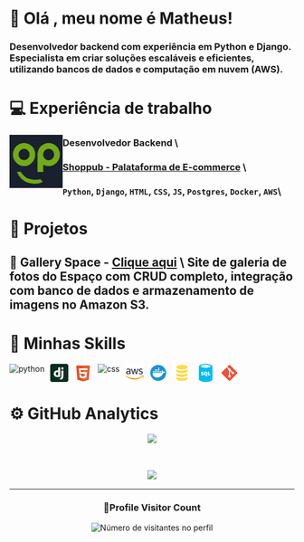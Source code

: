 # 👋 Olá , meu nome é Matheus!

### Desenvolvedor backend com experiência em Python e Django. Especialista em criar soluções escaláveis e eficientes, utilizando bancos de dados e computação em nuvem (AWS).

# 💻 Experiência de trabalho

[<img align="left" height="94px" width="94px" alt="Warpnet" src="media/shoplogo.png"/>](https://www.shoppub.com.br/)

### Desenvolvedor Backend \
### [Shoppub - Palataforma de E-commerce](https://www.shoppub.com.br/) \
### `Python`, `Django`, `HTML`, `CSS`, `JS`, `Postgres`, `Docker`, `AWS`\

# 🚀 Projetos

## 🌌 Gallery Space - [Clique aqui](https://galleryspace-production.up.railway.app/) \ Site de galeria de fotos do Espaço com CRUD completo, integração com banco de dados e armazenamento de imagens no Amazon S3.

# 🚀 Minhas Skills

<div style="display: flex; gap: 10px;">
  <img height="32" src="https://upload.wikimedia.org/wikipedia/commons/c/c3/Python-logo-notext.svg" alt="python"/>
  <img height="32" src="media/icons/django-icon-svgrepo-com.svg" alt="django"/>
  <img height="32" src="media/icons/html-5-svgrepo-com.svg" alt="html"/>
  <img height="32" src="https://upload.wikimedia.org/wikipedia/commons/6/62/CSS3_logo.svg" alt="css"/>
  <img height="32" src="media/icons/aws-svgrepo-com.svg" alt="awss3"/>
  <img height="32" src="media/icons/docker-svgrepo-com.svg" alt="docker"/>
  <img height="32" src="media/icons/sql-svgrepo-com.svg" alt="postgresql"/>
  <img height="32" src="media/icons/sql-database-generic-svgrepo-com.svg" alt="sqlite"/>
  <img height="32" src="media/icons/git-svgrepo-com.svg" alt="git"/>
</div>



# ⚙️ GitHub Analytics

<p align="center">
  <a href="https://github.com/Matheus1237" title="Perfil do Iuri">
    <img height="180em" src="https://github-readme-stats.vercel.app/api?username=Matheus1237&theme=dracula&show_icons=true" />
  </a>
</p>
<br/>

<p align="center">
  <a
    href="https://github.com/ryo-ma/github-profile-trophy"
    title="repositório de troféus"
  >
    <img
      width="800"
      src="https://github-profile-trophy.vercel.app/?username=Matheus1237&column=8&theme=darkhub&no-frame=true&no-bg=true"
    />
  </a>
</p>

---

<div align="center">
  <h3><b>📍Profile Visitor Count</b></h3>
</div>

<p align="center">
  <img
    src="https://profile-counter.glitch.me/Matheus1237/count.svg"
    alt="Número de visitantes no perfil"
  />
</p>